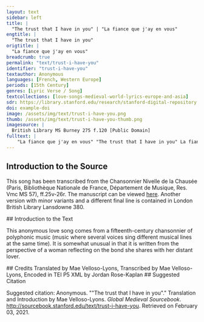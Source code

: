 ```yaml
---
layout: text
sidebar: left
title: |
  "The trust that I have in you" | "La fiance que j'ay en vous"
engtitle: |
  "The trust that I have in you"
origtitle: |
  "La fiance que j'ay en vous"
breadcrumb: true
permalink: "text/trust-i-have-you"
identifier: "trust-i-have-you"
textauthor: Anonymous
languages: [French, Western Europe]
periods: [15th Century]
genres: [Lyric Verse / Song]
textcollections: [love-songs-medieval-world-lyrics-europe-and-asia]
sdr: https://library.stanford.edu/research/stanford-digital-repository 
doi: example-doi 
image: /assets/img/text/trust-i-have-you.png
thumb: /assets/img/text/trust-i-have-you-thumb.png
imagesource: |
  British Library MS Burney 275 f.120 [Public Domain]
fulltext: |
    "La fiance que j'ay en vous" "The trust that I have in you" La fiance que j'ay en vous The trust that I have in you Mon amy sans ung autre eslire my love, without wanting to choose anyone else, Me fait oublier le martire makes me forget the torture Que Jay et tout mon grant courroux that I suffer and all my great anguish. Car une foiz nous verrons nous For one day we will see each other Mais quest ce qui le me fait dire But what is it that tells me that? La fiance The trust Pardieu voire et maugre tous By God! Truly, despite all Ceulx qui ont voulu contredire those who wanted to deny it, Autre que dieu ne nous puet nuyre no one but God can do us harm Car a ce Jay tout mon recours because all my strength comes from this: La fiance The trust 
---
```

## Introduction to the Source 
<p>This song has been transcribed from the Chansonnier Nivelle de la Chausée (Paris, Bibliothèque Nationale de France, Département de Musique, Res. Vmc MS 57), ff.25v-26r. The manuscript can be viewed <a href="https://gallica.bnf.fr/ark:/12148/btv1b55007270r/f50.item">here</a>. Another version with minor variants and a different final line is contained in London British Library Lansdowne 380.</p>
## Introduction to the Text 
<p>This anonymous love song comes from a fifteenth-century chansonnier of polyphonic music (music where several voices sing different musical lines at the same time). It is somewhat unusual in that it is written from the perspective of a woman reflecting on the bond she shares with her distant lover.</p>
## Credits
Translated by Mae Velloso-Lyons, Transcribed by Mae Velloso-Lyons, 
Encoded in TEI P5 XML by Jordan Rose-Kaplan
## Suggested Citation
<p>Suggested citation: Anonymous.  ""The trust that I have in you"." Translation and Introduction by Mae Velloso-Lyons. <em>Global Medieval Sourcebook</em>. <a href="http://sourcebook.stanford.edu/text/trust-i-have-you">http://sourcebook.stanford.edu/text/trust-i-have-you</a>. Retrieved on February 03, 2021.</p>